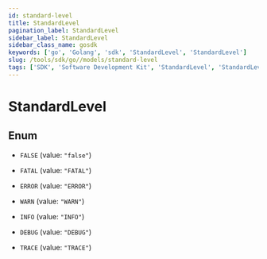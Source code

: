 ```yaml
---
id: standard-level
title: StandardLevel
pagination_label: StandardLevel
sidebar_label: StandardLevel
sidebar_class_name: gosdk
keywords: ['go', 'Golang', 'sdk', 'StandardLevel', 'StandardLevel'] 
slug: /tools/sdk/go//models/standard-level
tags: ['SDK', 'Software Development Kit', 'StandardLevel', 'StandardLevel']
---
```


# StandardLevel

## Enum


* `FALSE` (value: `"false"`)

* `FATAL` (value: `"FATAL"`)

* `ERROR` (value: `"ERROR"`)

* `WARN` (value: `"WARN"`)

* `INFO` (value: `"INFO"`)

* `DEBUG` (value: `"DEBUG"`)

* `TRACE` (value: `"TRACE"`)


